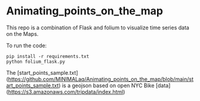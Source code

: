 # Animating_points_on_the_map
This repo is a combination of Flask and folium to visualize time series data on the  Maps.

To run the code: <br>

`pip install -r requirements.txt` <br>
`python folium_flask.py`  <br>

The [start_points_sample.txt] (https://github.com/MINIMALaq/Animating_points_on_the_map/blob/main/start_points_sample.txt) is a geojson based on open NYC Bike [data]  (https://s3.amazonaws.com/tripdata/index.html)

